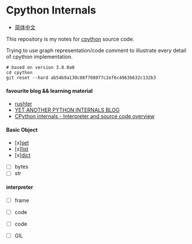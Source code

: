 # Cpython Internals
* [简体中文](https://github.com/zpoint/Cpython-Internals/blob/master/README_CN.md)

This repository is my notes for [cpython](https://github.com/python/cpython) source code.

Trying to use graph representation/code comment to illustrate every detail of cpython implementation.

    # based on version 3.8.0a0
    cd cpython
    git reset --hard ab54b9a130c88f708077c2ef6c4963b632c132b3

#### favourite blog && learning material
* [rushter](https://rushter.com/)
* [YET ANOTHER PYTHON INTERNALS BLOG](https://pythoninternal.wordpress.com/)
* [CPython internals - Interpreter and source code overview](https://www.youtube.com/watch?v=LhadeL7_EIU&list=PLzV58Zm8FuBL6OAv1Yu6AwXZrnsFbbR0S)

#### Basic Object
 - [x][set](https://github.com/zpoint/Cpython-Internals/blob/master/BasicObject/set/set.md)
 - [x][list](https://github.com/zpoint/Cpython-Internals/blob/master/BasicObject/list/list.md)
 - [x][dict](https://github.com/zpoint/Cpython-Internals/blob/master/BasicObject/dict/dict.md)
 - [ ] bytes
 - [ ] str

#### interpreter

 - [ ] frame
 - [ ] code
 - [ ] code
 - [ ] GIL

